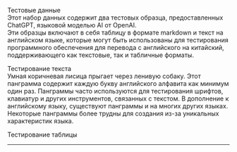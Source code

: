 Тестовые данные  
Этот набор данных содержит два тестовых образца, предоставленных ChatGPT, языковой моделью AI от OpenAI.  
Эти образцы включают в себя таблицу в формате markdown и текст на английском языке, которые могут быть использованы для тестирования программного обеспечения для перевода с английского на китайский, поддерживающего как текстовые, так и табличные форматы.  

Тестирование текста  
Умная коричневая лисица прыгает через ленивую собаку. Этот панграмма содержит каждую букву английского алфавита как минимум один раз. Панграммы часто используются для тестирования шрифтов, клавиатур и других инструментов, связанных с текстом. В дополнение к английскому языку, существуют панграммы и на многих других языках. Некоторые панграммы более трудны для создания из-за уникальных характеристик языка.  

Тестирование таблицы

---

